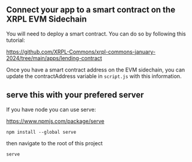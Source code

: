 ## Connect your app to a smart contract on the XRPL EVM Sidechain

You will need to deploy a smart contract. You can do so by following this tutorial:

https://github.com/XRPL-Commons/xrpl-commons-january-2024/tree/main/apps/lending-contract

Once you have a smart contract address on the EVM sidechain, you can update the contractAddress variable in `script.js` with this information.


## serve this with your prefered server

If you have node you can use serve:

https://www.npmjs.com/package/serve

```npm install --global serve```

then navigate to the root of this project

```serve```